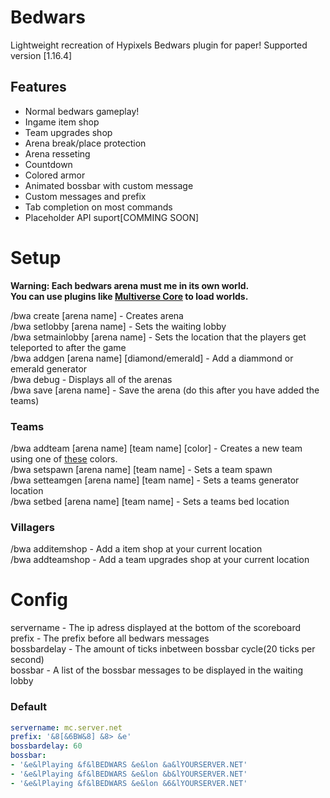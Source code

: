 # Bedwars 
Lightweight recreation of Hypixels Bedwars plugin for paper!
Supported version [1.16.4]
## Features
- Normal bedwars gameplay!
- Ingame item shop
- Team upgrades shop
- Arena break/place protection
- Arena resseting
- Countdown
- Colored armor
- Animated bossbar with custom message
- Custom messages and prefix
- Tab completion on most commands
- Placeholder API suport[COMMING SOON]
# Setup
<b>Warning: Each bedwars arena must me in its own world.</b>  
<b>You can use plugins like <a href="https://www.spigotmc.org/resources/multiverse-core.390/">Multiverse Core</a> to load worlds.</b>  
  
/bwa create [arena name] - Creates arena  
/bwa setlobby [arena name] - Sets the waiting lobby  
/bwa setmainlobby [arena name] - Sets the location that the players get teleported to after the game  
/bwa addgen [arena name] [diamond/emerald] - Add a diammond or emerald generator  
/bwa debug - Displays all of the arenas  
/bwa save [arena name] - Save the arena (do this after you have added the teams)  
<h3>Teams</h3>  
/bwa addteam [arena name] [team name] [color] - Creates a new team using one of <a href="https://hub.spigotmc.org/javadocs/bukkit/org/bukkit/ChatColor.html">these</a> colors. <br>    
/bwa setspawn [arena name] [team name] - Sets a team spawn<br>
/bwa setteamgen [arena name] [team name] - Sets a teams generator location    <br>
/bwa setbed [arena name] [team name] - Sets a teams bed location  
<h3>Villagers</h3> 

/bwa additemshop - Add a item shop at your current location  
/bwa addteamshop - Add a team upgrades shop at your current location  

# Config
servername - The ip adress displayed at the bottom of the scoreboard   
prefix - The prefix before all bedwars messages  
bossbardelay - The amount of ticks inbetween bossbar cycle(20 ticks per second)    
bossbar - A list of the bossbar messages to be displayed in the waiting lobby  

<h3>Default</h3>     

```yaml
servername: mc.server.net
prefix: '&8[&6BW&8] &8> &e'
bossbardelay: 60
bossbar:
- '&e&lPlaying &f&lBEDWARS &e&lon &a&lYOURSERVER.NET'
- '&e&lPlaying &f&lBEDWARS &e&lon &b&lYOURSERVER.NET'
- '&e&lPlaying &f&lBEDWARS &e&lon &6&lYOURSERVER.NET'


```

